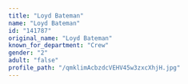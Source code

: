 ```yaml
---
title: "Loyd Bateman"
name: "Loyd Bateman"
id: "141787"
original_name: "Loyd Bateman"
known_for_department: "Crew"
gender: "2"
adult: "false"
profile_path: "/qmklimAcbzdcVEHV45w3zxcXhjH.jpg"
---
```

